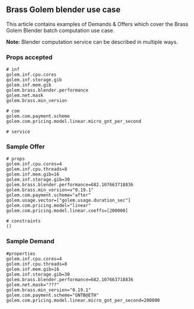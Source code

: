 ## Brass Golem blender use case

This article contains examples of Demands & Offers which cover the Brass Golem Blender batch computation use case.

**Note:** Blender computation service can be described in multiple ways.

### Props accepted
```properties
# inf
golem.inf.cpu.cores
golem.inf.storage.gib
golem.inf.mem.gib
golem.brass.blender.performance
golem.net.mask
golem.brass.min_version

# com
golem.com.payment.scheme
golem.com.pricing.model.linear.micro_gnt_per_second

# service

```

### Sample Offer

```properties
# props
golem.inf.cpu.cores=4
golem.inf.cpu.threads=8
golem.inf.mem.gib=16
golem.inf.storage.gib=30
golem.brass.blender.performance=682.107663718836
golem.brass.min_version=v"0.19.1"
golem.com.payment.scheme="after"
golem.usage.vector=["golem.usage.duration_sec"]
golem.com.pricing.model="linear"
golem.com.pricing.model.linear.coeffs=[200000]

# constraints
()
```

### Sample Demand

```properties
#properties
golem.inf.cpu.cores=4
golem.inf.cpu.threads=8
golem.inf.mem.gib=16
golem.inf.storage.gib=30
golem.brass.blender.performance=682.107663718836
golem.net.mask="???"
golem.brass.min_version="0.19.1"
golem.com.payment.scheme="GNTB@ETH"
golem.com.pricing.model.linear.micro_gnt_per_second=200000

```
